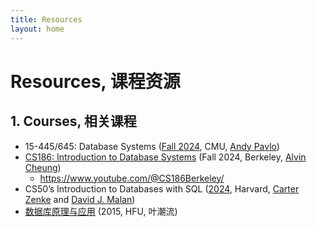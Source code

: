 ```yaml
---
title: Resources
layout: home
---
```

# Resources, 课程资源

## 1. Courses, 相关课程

- 15-445/645: Database Systems ([Fall 2024](https://15445.courses.cs.cmu.edu/fall2024/), CMU, [Andy Pavlo](https://www.cs.cmu.edu/~pavlo))
- [CS186: Introduction to Database Systems](https://cs186berkeley.net/) (Fall 2024, Berkeley, [Alvin Cheung](https://people.eecs.berkeley.edu/~akcheung/))
	- <https://www.youtube.com/@CS186Berkeley/>
- CS50’s Introduction to Databases with SQL ([2024](https://cs50.harvard.edu/sql/2024/), Harvard, [Carter Zenke](https://carterzenke.me/) and [David J. Malan](https://cs.harvard.edu/malan/))
- [数据库原理与应用](http://zlgc.hfuu.edu.cn/mooc/2015/ycl/index.htm) (2015, HFU, 叶潮流)


